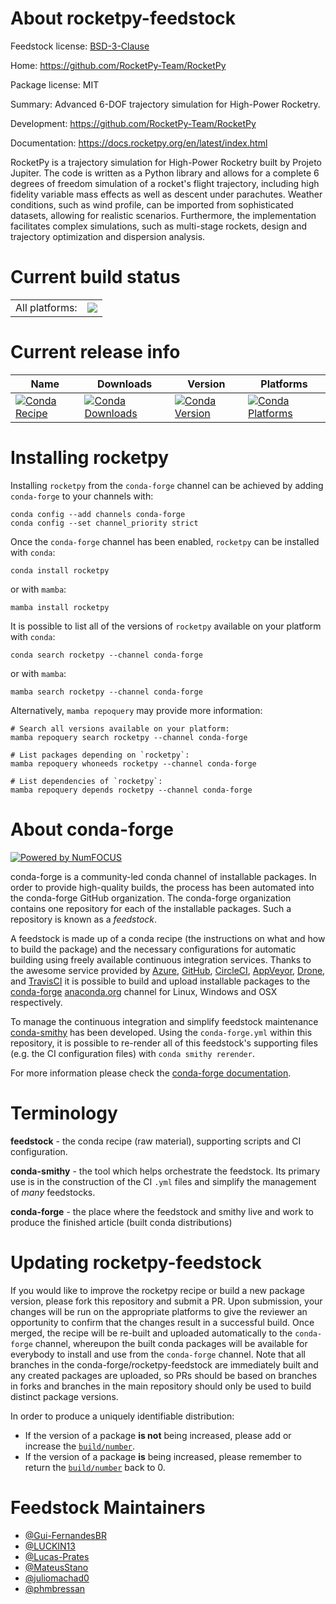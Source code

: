 About rocketpy-feedstock
========================

Feedstock license: [BSD-3-Clause](https://github.com/conda-forge/rocketpy-feedstock/blob/main/LICENSE.txt)

Home: https://github.com/RocketPy-Team/RocketPy

Package license: MIT

Summary: Advanced 6-DOF trajectory simulation for High-Power Rocketry.

Development: https://github.com/RocketPy-Team/RocketPy

Documentation: https://docs.rocketpy.org/en/latest/index.html

RocketPy is a trajectory simulation for High-Power Rocketry built by
Projeto Jupiter. The code is written as a Python library and allows
for a complete 6 degrees of freedom simulation of a rocket's flight
trajectory, including high fidelity variable mass effects as well as
descent under parachutes. Weather conditions, such as wind profile,
can be imported from sophisticated datasets, allowing for realistic
scenarios. Furthermore, the implementation facilitates complex simulations,
such as multi-stage rockets, design and trajectory optimization and
dispersion analysis.


Current build status
====================


<table><tr><td>All platforms:</td>
    <td>
      <a href="https://dev.azure.com/conda-forge/feedstock-builds/_build/latest?definitionId=9334&branchName=main">
        <img src="https://dev.azure.com/conda-forge/feedstock-builds/_apis/build/status/rocketpy-feedstock?branchName=main">
      </a>
    </td>
  </tr>
</table>

Current release info
====================

| Name | Downloads | Version | Platforms |
| --- | --- | --- | --- |
| [![Conda Recipe](https://img.shields.io/badge/recipe-rocketpy-green.svg)](https://anaconda.org/conda-forge/rocketpy) | [![Conda Downloads](https://img.shields.io/conda/dn/conda-forge/rocketpy.svg)](https://anaconda.org/conda-forge/rocketpy) | [![Conda Version](https://img.shields.io/conda/vn/conda-forge/rocketpy.svg)](https://anaconda.org/conda-forge/rocketpy) | [![Conda Platforms](https://img.shields.io/conda/pn/conda-forge/rocketpy.svg)](https://anaconda.org/conda-forge/rocketpy) |

Installing rocketpy
===================

Installing `rocketpy` from the `conda-forge` channel can be achieved by adding `conda-forge` to your channels with:

```
conda config --add channels conda-forge
conda config --set channel_priority strict
```

Once the `conda-forge` channel has been enabled, `rocketpy` can be installed with `conda`:

```
conda install rocketpy
```

or with `mamba`:

```
mamba install rocketpy
```

It is possible to list all of the versions of `rocketpy` available on your platform with `conda`:

```
conda search rocketpy --channel conda-forge
```

or with `mamba`:

```
mamba search rocketpy --channel conda-forge
```

Alternatively, `mamba repoquery` may provide more information:

```
# Search all versions available on your platform:
mamba repoquery search rocketpy --channel conda-forge

# List packages depending on `rocketpy`:
mamba repoquery whoneeds rocketpy --channel conda-forge

# List dependencies of `rocketpy`:
mamba repoquery depends rocketpy --channel conda-forge
```


About conda-forge
=================

[![Powered by
NumFOCUS](https://img.shields.io/badge/powered%20by-NumFOCUS-orange.svg?style=flat&colorA=E1523D&colorB=007D8A)](https://numfocus.org)

conda-forge is a community-led conda channel of installable packages.
In order to provide high-quality builds, the process has been automated into the
conda-forge GitHub organization. The conda-forge organization contains one repository
for each of the installable packages. Such a repository is known as a *feedstock*.

A feedstock is made up of a conda recipe (the instructions on what and how to build
the package) and the necessary configurations for automatic building using freely
available continuous integration services. Thanks to the awesome service provided by
[Azure](https://azure.microsoft.com/en-us/services/devops/), [GitHub](https://github.com/),
[CircleCI](https://circleci.com/), [AppVeyor](https://www.appveyor.com/),
[Drone](https://cloud.drone.io/welcome), and [TravisCI](https://travis-ci.com/)
it is possible to build and upload installable packages to the
[conda-forge](https://anaconda.org/conda-forge) [anaconda.org](https://anaconda.org/)
channel for Linux, Windows and OSX respectively.

To manage the continuous integration and simplify feedstock maintenance
[conda-smithy](https://github.com/conda-forge/conda-smithy) has been developed.
Using the ``conda-forge.yml`` within this repository, it is possible to re-render all of
this feedstock's supporting files (e.g. the CI configuration files) with ``conda smithy rerender``.

For more information please check the [conda-forge documentation](https://conda-forge.org/docs/).

Terminology
===========

**feedstock** - the conda recipe (raw material), supporting scripts and CI configuration.

**conda-smithy** - the tool which helps orchestrate the feedstock.
                   Its primary use is in the construction of the CI ``.yml`` files
                   and simplify the management of *many* feedstocks.

**conda-forge** - the place where the feedstock and smithy live and work to
                  produce the finished article (built conda distributions)


Updating rocketpy-feedstock
===========================

If you would like to improve the rocketpy recipe or build a new
package version, please fork this repository and submit a PR. Upon submission,
your changes will be run on the appropriate platforms to give the reviewer an
opportunity to confirm that the changes result in a successful build. Once
merged, the recipe will be re-built and uploaded automatically to the
`conda-forge` channel, whereupon the built conda packages will be available for
everybody to install and use from the `conda-forge` channel.
Note that all branches in the conda-forge/rocketpy-feedstock are
immediately built and any created packages are uploaded, so PRs should be based
on branches in forks and branches in the main repository should only be used to
build distinct package versions.

In order to produce a uniquely identifiable distribution:
 * If the version of a package **is not** being increased, please add or increase
   the [``build/number``](https://docs.conda.io/projects/conda-build/en/latest/resources/define-metadata.html#build-number-and-string).
 * If the version of a package **is** being increased, please remember to return
   the [``build/number``](https://docs.conda.io/projects/conda-build/en/latest/resources/define-metadata.html#build-number-and-string)
   back to 0.

Feedstock Maintainers
=====================

* [@Gui-FernandesBR](https://github.com/Gui-FernandesBR/)
* [@LUCKIN13](https://github.com/LUCKIN13/)
* [@Lucas-Prates](https://github.com/Lucas-Prates/)
* [@MateusStano](https://github.com/MateusStano/)
* [@juliomachad0](https://github.com/juliomachad0/)
* [@phmbressan](https://github.com/phmbressan/)


